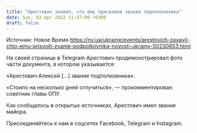 ```yaml
---
title: "Арестович заявил, что ему присвоили звание подполковника"
date: Sun, 03 Apr 2022 11:47:00 +0300
draft: false
---
```

Источник: Новое Время https://nv.ua/ukraine/events/arestovich-zayavil-chto-emu-prisvoili-zvanie-podpolkovnika-novosti-ukrainy-50230653.html


На своей странице в Telegram Арестович продемонстрировал фото части документа, в котором указывается:

«Арестович Алексей […] звание подполковника».

«Стоило на несколько дней отлучиться», — прокомментировал советник главы ОПУ.

Как сообщалось в открытых источниках, Арестович имел звание майора.

Присоединяйтесь к нам в соцсетях Facebook, Telegram и Instagram.
